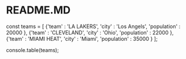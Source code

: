 # README.MD
const teams = [
   {'team' : 'LA LAKERS', 'city' : 'Los Angels', 'population' : 20000 },
   {'team' : 'CLEVELAND', 'city' : 'Ohio', 'population' : 22000 },
   {'team' : 'MIAMI HEAT', 'city' : 'Miami', 'population' : 35000 }
];

console.table(teams);
